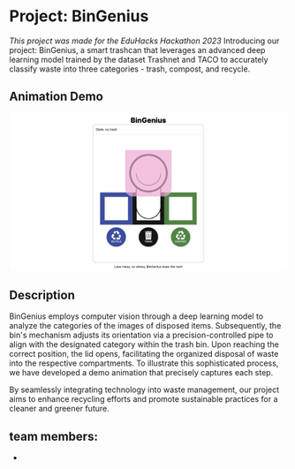# Project: BinGenius
*This project was made for the EduHacks Hackathon 2023*
Introducing our project: BinGenius, a smart trashcan that leverages an advanced deep learning model trained by the dataset Trashnet and TACO to accurately classify waste into three categories - trash, compost, and recycle.

## Animation Demo
![](https://github.com/lkim0402/BinGenius/blob/main/thumbnail.jpg)

## Description
BinGenius employs computer vision through a deep learning model to analyze the categories of the images of disposed items. Subsequently, the bin's mechanism adjusts its orientation via a precision-controlled pipe to align with the designated category within the trash bin. Upon reaching the correct position, the lid opens, facilitating the organized disposal of waste into the respective compartments. To illustrate this sophisticated process, we have developed a demo animation that precisely captures each step.

By seamlessly integrating technology into waste management, our project aims to enhance recycling efforts and promote sustainable practices for a cleaner and greener future.

## team members:
* 
